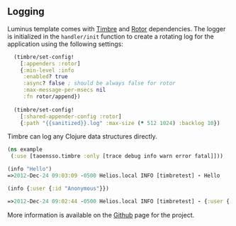 ## Logging

Luminus template comes with [Timbre](https://github.com/ptaoussanis/timbre) and [Rotor](https://bitbucket.org/postspectacular/rotor) dependencies.
The logger is initialized in the `handler/init` function to create a rotating log for the application using the following settings:

```clojure
  (timbre/set-config!
    [:appenders :rotor]
    {:min-level :info
     :enabled? true
     :async? false ; should be always false for rotor
     :max-message-per-msecs nil
     :fn rotor/append})
  
  (timbre/set-config!
    [:shared-appender-config :rotor]
    {:path "{{sanitized}}.log" :max-size (* 512 1024) :backlog 10})
```

Timbre can log any Clojure data structures directly.

```clojure
(ns example
 (:use [taoensso.timbre :only [trace debug info warn error fatal]]))

(info "Hello")
=>2012-Dec-24 09:03:09 -0500 Helios.local INFO [timbretest] - Hello

(info {:user {:id "Anonymous"}})

=>2012-Dec-24 09:02:44 -0500 Helios.local INFO [timbretest] - {:user {:id "Anonymous"}}
```

More information is available on the [Github](https://github.com/ptaoussanis/timbre) page for the project.
